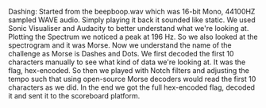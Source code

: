 Dashing: Started from the beepboop.wav which was 16-bit Mono, 44100HZ sampled WAVE audio. Simply playing it back it sounded like static. We used Sonic Visualiser and Audacity to better understand what we're looking at. Plotting the Spectrum we noticed a peak at 196 Hz. So we also looked at the spectrogram and it was Morse. Now we understand the name of the challenge as Morse is Dashes and Dots. We first decoded the first 10 characters manually to see what kind of data we're looking at. It was the flag, hex-encoded. So then we played with Notch filters and adjusting the tempo such that using open-source Morse decoders would read the first 10 characters as we did. In the end we got the full hex-encoded flag, decoded it and sent it to the scoreboard platform.